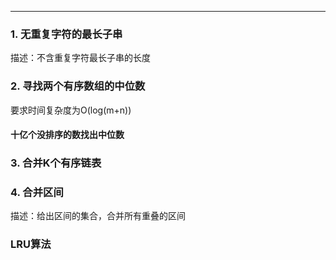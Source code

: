 
---
### 1. 无重复字符的最长子串
描述：不含重复字符最长子串的长度

### 2. 寻找两个有序数组的中位数
要求时间复杂度为O(log(m+n))

#### 十亿个没排序的数找出中位数


### 3. 合并K个有序链表


### 4. 合并区间
描述：给出区间的集合，合并所有重叠的区间

### LRU算法